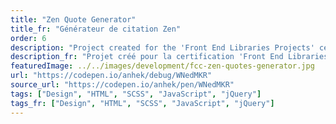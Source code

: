 ```yaml
---
title: "Zen Quote Generator"
title_fr: "Générateur de citation Zen"
order: 6
description: "Project created for the 'Front End Libraries Projects' certification on freeCodeCamp. Made with jQuery."
description_fr: "Projet créé pour la certification 'Front End Libraries Projects' sur freeCodeCamp. Réalisé avec jQuery."
featuredImage: ../../images/development/fcc-zen-quotes-generator.jpg
url: "https://codepen.io/anhek/debug/WNedMKR"
source_url: "https://codepen.io/anhek/pen/WNedMKR"
tags: ["Design", "HTML", "SCSS", "JavaScript", "jQuery"]
tags_fr: ["Design", "HTML", "SCSS", "JavaScript", "jQuery"]
---
```

